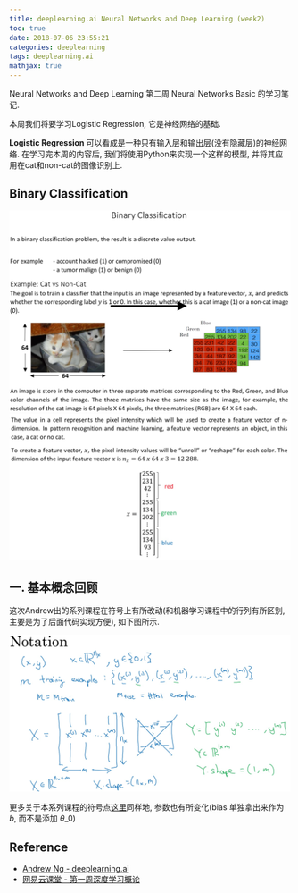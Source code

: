 ```yaml
---
title: deeplearning.ai Neural Networks and Deep Learning (week2)
toc: true
date: 2018-07-06 23:55:21
categories: deeplearning
tags: deeplearning.ai
mathjax: true
---
```


<script type="text/x-mathjax-config">
  MathJax.Hub.Config({
    extensions: ["tex2jax.js"],
    jax: ["input/TeX"],
    tex2jax: {
      inlineMath: [ ['$','$'], ['\\(','\\)'] ],
      displayMath: [ ['$$','$$']],
      processEscapes: true
    }
  });
</script>
<script type="text/javascript" src="https://cdn.mathjax.org/mathjax/latest/MathJax.js?config=TeX-AMS_HTML,http://myserver.com/MathJax/config/local/local.js">
</script>

Neural Networks and Deep Learning 第二周 Neural Networks Basic 的学习笔记. 

本周我们将要学习Logistic Regression, 它是神经网络的基础. 

<!-- more -->

**Logistic Regression** 可以看成是一种只有输入层和输出层(没有隐藏层)的神经网络. 在学习完本周的内容后, 我们将使用Python来实现一个这样的模型, 并将其应用在cat和non-cat的图像识别上.

## Binary Classification

<img src="/images/deeplearning/C1W2-1.jpg" width="750" />

<img src="/images/deeplearning/C1W2-2.jpg" width="750" />

## 一. 基本概念回顾

这次Andrew出的系列课程在符号上有所改动(和机器学习课程中的行列有所区别, 主要是为了后面代码实现方便), 如下图所示.

<img src="/images/deeplearning/C1W2-3.jpg" width="700" />

更多关于本系列课程的符号点[这里][2]同样地, 参数也有所变化(bias 单独拿出来作为$b$, 而不是添加 $\theta\_0$)

## Reference

- [Andrew Ng - deeplearning.ai][1]
- [网易云课堂 - 第一周深度学习概论][2]

[1]: https://www.deeplearning.ai/
[2]: http://7xrrje.com1.z0.glb.clouddn.com/deeplearningnotation.pdf
